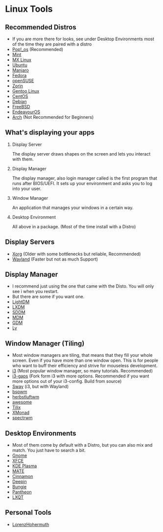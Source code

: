 # Linux Tools

## Recommended  Distros
- If you are more there for looks, see under Desktop Environments most of the time they are paired with a distro
- [Pop!_os](https://pop.system76.com/) (Recommended)
- [Mint](https://linuxmint.com/)
- [MX Linux](https://mxlinux.org/)
- [Ubuntu](https://ubuntu.com/)
- [Manjaro](https://manjaro.org/)
- [Fedora](https://fedoraproject.org/de/)
- [openSUSE](https://www.opensuse.org/)
- [Zorin](https://zorin.com/os/)
- [Gentoo Linux](https://www.gentoo.org/)
- [CentOS](https://www.centos.org/)
- [Debian](https://www.debian.org/index.de.html)
- [FreeBSD](https://www.freebsd.org/de/)
- [EndeavourOS](https://endeavouros.com/)
- [Arch](https://archlinux.org/) (Not Recommended for Beginners)
## What's displaying your apps
  1. Display Server

     The display server draws shapes on the screen and lets you interact with them.  
  
  2. Display Manager

     The display manager, also login manager called is the first program that runs after BIOS/UEFI.
     It sets up your environment and asks you to log into your user.
  
  4. Window Manager

      An application that manages your windows in a certain way.
    
  5. Desktop Environment

      All above in a package. (Most of the time install with a Distro)
## Display Servers
- [Xorg](https://wiki.archlinux.org/title/xorg) (Older with some bottlenecks but reliable, Recommended)
- [Wayland](https://wayland.freedesktop.org/) (Faster but not as much Support)

## Display Manager
- I recommend just using the one that came with the Disto. You will only see i when you restart.
- But there are some if you want one.
- [LightDM](https://wiki.archlinux.org/title/LightDM)
- [LXDM](https://wiki.archlinux.org/title/LXDM)
- [SDDM](https://wiki.archlinux.org/title/SDDM)
- [MDM](https://github.com/linuxmint/mdm)
- [GDM](https://wiki.archlinux.org/title/GDM)
- [Ly](https://github.com/fairyglade/ly)

## Window Manager (Tiling)
- Most window managers are tiling, that means that they fill your whole screen. Even if you have more than one window open. This is for people who want to buff their efficiency and strive for mouseless development.
- [i3](https://i3wm.org/) (Most popular window manager, so many tutorials. Recommended)
- [i3-gaps](https://github.com/Airblader/i3) (Fork form i3 with more options. Recommended if you want more options out of your i3-config. Build from source)
- [Sway](https://swaywm.org/?ref=itsfoss.com) (i3, but with Wayland)
- [bspwm](https://github.com/baskerville/bspwm)
- [herbstluftwm](http://www.herbstluftwm.org/)
- [awesome](https://awesomewm.org/index.html)
- [Tilix](https://www.tecmint.com/tilix-gtk3-tiling-terminal-emulator-for-linux/)
- [XMonad](https://xmonad.org/)
- [spectrwm](https://github.com/conformal/spectrwm)

## Desktop Environments
- Most of them come by default with a Distro, but you can also mix and match. You just have to search a bit.
- [Gnome](https://www.gnome.org/)
- [XFCE](https://www.xfce.org/)
- [KDE Plasma](https://kde.org/de/plasma-desktop/)
- [MATE](https://mate-desktop.org/)
- [Cinnamon](https://projects.linuxmint.com/cinnamon/)
- [Deepin](https://www.deepin.org/index/en)
- [Bungie](https://buddiesofbudgie.org/)
- [Pantheon](https://elementary.io/)
- [LXQT](https://lxqt-project.org/)

## Personal Tools
- [LorenzHohermuth](https://safe-save-4fb.notion.site/Linux-Workflow-i3-f0e13afb09534a20ba9001797653d65a?pvs=4)
